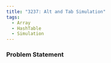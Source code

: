 ```yaml
---
title: "3237: Alt and Tab Simulation"
tags:
  - Array
  - HashTable
  - Simulation
---
```

### Problem Statement


